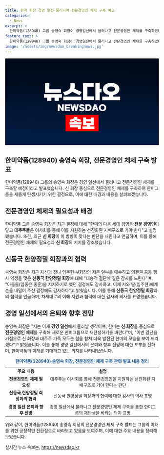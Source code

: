 ```yaml
---
title: 한미 회장 경영 일선 물러나며 전문경영인 체제 구축 예고
categories:
  - News
excerpt: >
  한미약품(128940) 그룹 송영숙 회장이 경영일선에서 물러나고 전문경영인 체제를 구축하겠다 밝혔다. 이는 신 회장 중심으로 선진화된 지배구조를 구축하기 위한 결정으로, 이를 통해 한미그룹이 새로운 모습으로 재탄생할 것으로 기대된다. 신 회장과 대주주 가족이 힘을 합쳐 더욱 발전된 한미의 모습을 보여줄 것을 강조했다.
feature_text: >
  한미약품(128940) 그룹 송영숙 회장이 경영일선에서 물러나고 전문경영인 체제를 구축하겠다 밝혔다. 이는 신 회장 중심으로 선진화된 지배구조를 구축하기 위한 결정으로, 이를 통해 한미그룹이 새로운 모습으로 재탄생할 것으로 기대된다. 신 회장과 대주주 가족이 힘을 합쳐 더욱 발전된 한미의 모습을 보여줄 것을 강조했다.
image: '/assets/img/newsdao_breakingnews.jpg'
---
```


<p><img src="/assets/img/newsdao_breakingnews.jpg" alt="implanttips 속보" /></p>

<h2 data-ke-size="size26">한미약품(128940) 송영숙 회장, 전문경영인 체제 구축 발표</h2>

<p data-ke-size="size16">한미약품(128940) 그룹의 송영숙 회장은 경영 일선에서 물러나고 전문경영인 체제를 구축할 예정이라고 발표했습니다. 신 회장 중심으로 전문경영인 체제를 구축하여 한미그룹을 새롭게 탄생시키기 위한 결정으로, 이에 대한 배경과 내용을 살펴보겠습니다.</p>

<h2 data-ke-size="size24">전문경영인 체제의 필요성과 배경</h2>

<p data-ke-size="size16">한미약품 그룹 송영숙 회장은 최근 결정에 대해 "한미의 다음 세대 경영은 <b>전문 경영인</b>이 맡고 <b>대주주들</b>은 이사회를 통해 이를 지원하는 선진화된 지배구조로 가야 한다"고 설명했습니다. 또한, 최근 <b>신 회장</b>이 이 방향이 맞다는 판단을 내린다고 언급하며, 이를 통해 전문경영인 체제의 필요성과 <b>신 회장</b>의 지지를 강조했습니다.</p>

<h2 data-ke-size="size24">신동국 한양정밀 회장과의 협력</h2>

<p data-ke-size="size16">송영숙 회장은 최근 자신과 장녀 임주현 부회장의 지분 일부를 매수하고 의결권 공동 행사 약정을 맺은 <b>신동국 한양정밀 회장</b>에 대해 "대승적 결단에 깊은 감사를 드린다"며, "아들들(임종윤·종훈)을 지지하기로 했던 결정에도 감사하고, 이제 저와 딸(임주현)에게 손을 내밀어 주신 결정에도 감사하다"고 밝혔습니다. 이를 통해 <b>신동국 한양정밀 회장</b>과의 협력을 언급하며, 차세대로의 이헤 지원과 협력에 대한 감사의 의사를 표명했습니다.</p>

<h2 data-ke-size="size24">경영 일선에서의 은퇴와 향후 전망</h2>

<p data-ke-size="size16">송영숙 회장은 "저는 이제 <b>경영 일선</b>에서 물러날 생각이며, 한미는 <b>신 회장</b>을 중심으로 <b>전문경영인 체제</b>를 구축해 새로운 한미그룹으로 재탄생하기를 바란다"며, "이번 결단을 기점으로 신 회장과 대주주 가족 모두는 힘을 합쳐 더욱 발전된 한미의 모습을 보여 드리겠다"고 밝혔습니다. 이를 통해 경영 일선에서의 은퇴와 향후 전망에 대한 포부를 전하며, 한미약품의 미래를 기대하고 있는 의지를 나타내었습니다.</p>

<table>
    <caption><b><span style="color: #1a5490;">한미약품(128940) 송영숙 회장, 전문경영인 체제 구축 관련 발표 내용 정리</span></b></caption>
    <tr>
        <td style="text-align: center; height: 17px;"><b>주요 내용</b></td>
        <td style="text-align: center; height: 17px;"><b>설명</b></td>
    </tr>
    <tr>
        <td style="text-align: center; height: 17px;"><b>전문경영인 체제 필요성</b></td>
        <td style="text-align: center; height: 17px;">대주주는 이사회를 통해 전문경영인을 지원하는 선진화된 지배구조로 가야 한다는 판단</td>
    </tr>
    <tr>
        <td style="text-align: center; height: 17px;"><b>신동국 한양정밀 회장과의 협력</b></td>
        <td style="text-align: center; height: 17px;">신동국 한양정밀 회장과의 협력에 대한 감사의 의사 표명</td>
    </tr>
    <tr>
        <td style="text-align: center; height: 17px;"><b>경영 일선 은퇴와 향후 전망</b></td>
        <td style="text-align: center; height: 17px;">경영 일선에서 물러나고 전문경영인 체제 구축을 통한 한미그룹의 재탄생을 바라는 의지 표명</td>
    </tr>
</table>

<p data-ke-size="size16">위와 같이, 한미약품(128940) 송영숙 회장의 전문경영인 체제 구축 발표는 그룹의 미래를 위한 긍정적인 전환점으로 바라보고 있음을 보여주며, 이에 대한 주요 내용을 정리해 보았습니다.</p>
실시간 뉴스 속보는, <a href="https://newsdao.kr" rel="dofollow">https://newsdao.kr</a>


